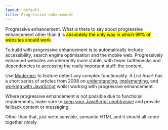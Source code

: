 ```yaml
---
layout: default
title: Progressive enhancement
---
```


Progressive enhancement. What is there to say about progressive enhancement other than it is <mark>absolutely the only way in which 99% of websites should work</mark>. 

To build with progressive enhancement is to automatically include accessibility, search engine optimisation and the mobile web. Progressively enhanced websites are inherently more stable, with fewer bottlenecks and dependencies to accessing the really important stuff: the content. 

Use [Modernizr](https://modernizr.com/) to feature detect any complex functionality. A List Apart has a short series of articles from 2008 on [understanding](http://alistapart.com/article/understandingprogressiveenhancement), [implementing](http://alistapart.com/article/progressiveenhancementwithcss), and [working with JavaScript](http://alistapart.com/article/progressiveenhancementwithjavascript) whilst working with progressive enhancement.

Where progressive enhancement is not possible due to functional requirements, make sure to [keep your JavaScript unobtrusive](http://blog.teamtreehouse.com/unobtrusive-javascript-important) and provide fallback content or messaging. 

Other than that, just write sensible, semantic HTML and it should all come together nicely.
